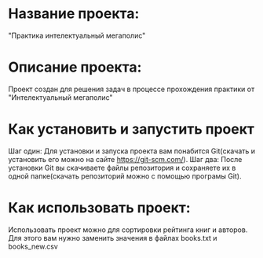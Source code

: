 # Название проекта:
  "Практика интелектуальный мегаполис"
# Описание проекта:
  Проект создан для решения задач в процессе прохождения практики от "Интелектуальный мегаполис"
# Как установить и запустить проект
  Шаг один:
  Для установки и запуска проекта вам понабится Git(скачать и установить его можно на сайте https://git-scm.com/).
  Шаг два:
  После установки Git вы скачиваете файлы репозитория и сохраняете их в одной папке(скачать репозиторий можно с помощью 
  програмы Git).
# Как использовать проект:
  Использовать проект можно для сортировки рейтинга книг и авторов. Для этого вам нужно заменить значения в файлах books.txt    и books_new.csv 
   
